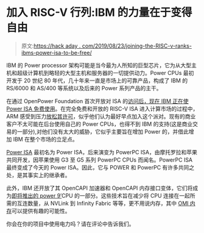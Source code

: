 # 加入 RISC-V 行列:IBM 的力量在于变得自由

> 原文:[https://hack aday . com/2019/08/23/joining-the-RISC-v-ranks-ibms-power-isa-to-be-free/](https://hackaday.com/2019/08/23/joining-the-risc-v-ranks-ibms-power-isa-to-become-free/)

IBM 的 Power processor 架构可能是当今最为人所知的巨型芯片，它为从大型主机和超级计算机到略轻的大型主机和服务器的一切提供动力。Power CPUs 最初开发于 20 世纪 80 年代，几十年来一直是市场上的可靠产品，构成了 IBM 的 RS/6000 和 AS/400 等系统以及后来的 Power 系列产品的主干。

在通过 OpenPower Foundation 首次开放对 ISA 的[访问后，现在 IBM 正在使](https://openpowerfoundation.org/)[Power ISA 免费使用](https://www.nextplatform.com/2019/08/20/big-blue-open-sources-power-chip-instruction-set/)。在完全免费和开放的 RISC-V ISA 进入计算市场的过程中，ARM 感受到压力[放松其许可](https://www.theregister.co.uk/2019/07/16/arm_licensing_change/)，似乎他们认为最好早点加入这个派对。现有的商业客户不太可能在后台使用自己的 Power CPUs，也得不到 IBM 的支持(这是商业交易的一部分),对他们没有太大的威胁，它似乎主要旨在增加 Power 的，并借此增加 IBM 在整个市场的立足点。

[Power ISA](https://en.wikipedia.org/wiki/IBM_POWER_microprocessors) 最初名为 Power ISA，后来演变为 PowerPC ISA，由摩托罗拉和苹果共同开发，因苹果使用 G3 至 G5 系列 PowerPC CPUs 而闻名。PowerPC ISA 最终变成了今天的 Power ISA。因此，它与 POWER 和 PowerPC 有许多共同之处，是其事实上的继承者。

此外，IBM 还开放了其 OpenCAPI 加速器和 OpenCAPI 内存接口变体，它们将成为[即将推出的 power 9′](https://www.nextplatform.com/2019/08/06/talking-high-bandwidth-with-ibms-power10-architect/)CPU 的一部分。这些技术旨在减少将 CPU 连接在一起所需的互连数量，从 NVLink 到 Infinity Fabric 等等，更不用说内存，其中 [OMI 内存](https://www.nextplatform.com/2018/08/28/ibm-power-chips-blur-the-lines-to-memory-and-accelerators/)可以提供有趣的可能性。

你会在你的项目中使用电力吗？请在评论中告诉我们。